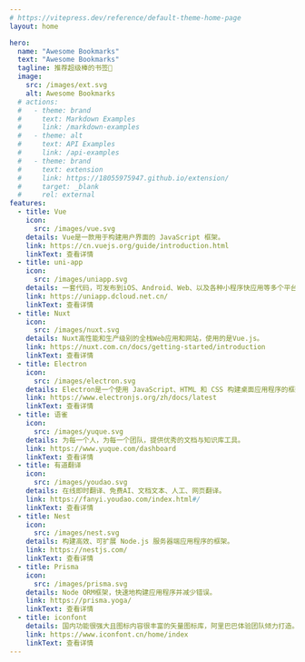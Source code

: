 ```yaml
---
# https://vitepress.dev/reference/default-theme-home-page
layout: home

hero:
  name: "Awesome Bookmarks"
  text: "Awesome Bookmarks"
  tagline: 推荐超级棒的书签🎉
  image:
    src: /images/ext.svg
    alt: Awesome Bookmarks
  # actions:
  #   - theme: brand
  #     text: Markdown Examples
  #     link: /markdown-examples
  #   - theme: alt
  #     text: API Examples
  #     link: /api-examples
  #   - theme: brand
  #     text: extension
  #     link: https://18055975947.github.io/extension/
  #     target: _blank
  #     rel: external
features:
  - title: Vue
    icon:
      src: /images/vue.svg
    details: Vue是一款用于构建用户界面的 JavaScript 框架。
    link: https://cn.vuejs.org/guide/introduction.html
    linkText: 查看详情
  - title: uni-app
    icon:
      src: /images/uniapp.svg
    details: 一套代码，可发布到iOS、Android、Web、以及各种小程序快应用等多个平台。
    link: https://uniapp.dcloud.net.cn/
    linkText: 查看详情
  - title: Nuxt
    icon:
      src: /images/nuxt.svg
    details: Nuxt高性能和生产级别的全栈Web应用和网站，使用的是Vue.js。
    link: https://nuxt.com.cn/docs/getting-started/introduction
    linkText: 查看详情
  - title: Electron
    icon:
      src: /images/electron.svg
    details: Electron是一个使用 JavaScript、HTML 和 CSS 构建桌面应用程序的框架。
    link: https://www.electronjs.org/zh/docs/latest
    linkText: 查看详情
  - title: 语雀
    icon:
      src: /images/yuque.svg
    details: 为每一个人，为每一个团队，提供优秀的文档与知识库工具。
    link: https://www.yuque.com/dashboard
    linkText: 查看详情
  - title: 有道翻译
    icon:
      src: /images/youdao.svg
    details: 在线即时翻译、免费AI、文档文本、人工、网页翻译。
    link: https://fanyi.youdao.com/index.html#/
    linkText: 查看详情
  - title: Nest
    icon:
      src: /images/nest.svg
    details: 构建高效、可扩展 Node.js 服务器端应用程序的框架。
    link: https://nestjs.com/
    linkText: 查看详情
  - title: Prisma
    icon:
      src: /images/prisma.svg
    details: Node ORM框架，快速地构建应用程序并减少错误。
    link: https://prisma.yoga/
    linkText: 查看详情
  - title: iconfont
    details: 国内功能很强大且图标内容很丰富的矢量图标库，阿里巴巴体验团队倾力打造。
    link: https://www.iconfont.cn/home/index
    linkText: 查看详情
---
```


